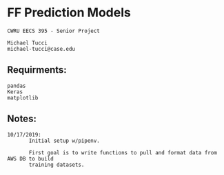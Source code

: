 # FF Prediction Models
    CWRU EECS 395 - Senior Project

    Michael Tucci
    michael-tucci@case.edu

## Requirments:
    pandas
    Keras
    matplotlib
    
## Notes:
    10/17/2019:
           Initial setup w/pipenv.
           
           First goal is to write functions to pull and format data from AWS DB to build
           training datasets.